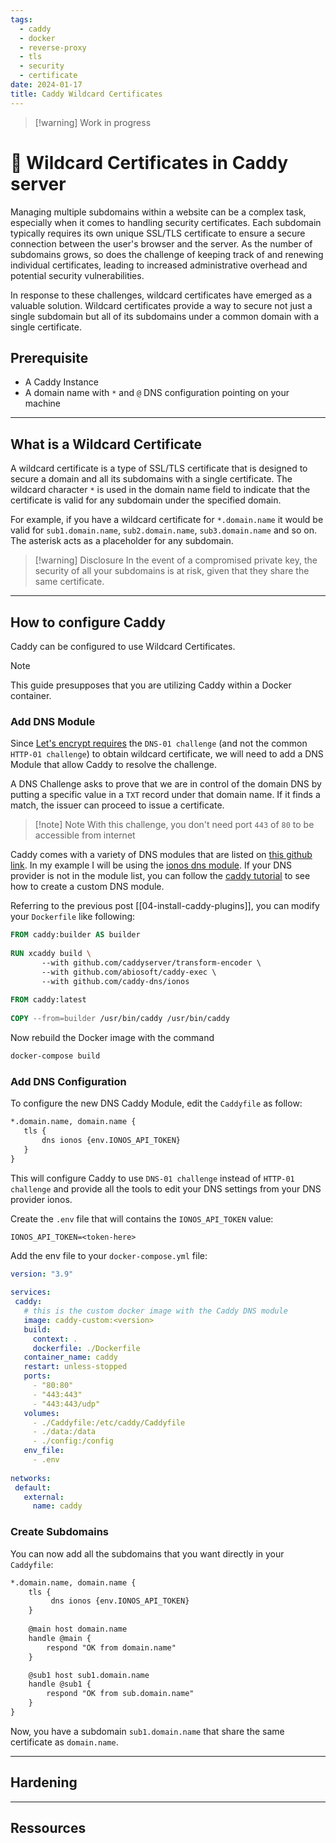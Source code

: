 ```yaml
---
tags:
  - caddy
  - docker
  - reverse-proxy
  - tls
  - security
  - certificate
date: 2024-01-17
title: Caddy Wildcard Certificates
---
```


> [!warning] Work in progress
# 🔐 Wildcard Certificates in Caddy server

Managing multiple subdomains within a website can be a complex task, especially when it comes to handling security certificates. Each subdomain typically requires its own unique SSL/TLS certificate to ensure a secure connection between the user's browser and the server. As the number of subdomains grows, so does the challenge of keeping track of and renewing individual certificates, leading to increased administrative overhead and potential security vulnerabilities.

In response to these challenges, wildcard certificates have emerged as a valuable solution. Wildcard certificates provide a way to secure not just a single subdomain but all of its subdomains under a common domain with a single certificate. 

## Prerequisite

- A Caddy Instance
- A domain name with `*` and `@` DNS configuration pointing on your machine

---
## What is a Wildcard Certificate

A wildcard certificate is a type of SSL/TLS certificate that is designed to secure a domain and all its subdomains with a single certificate. The wildcard character `*` is used in the domain name field to indicate that the certificate is valid for any subdomain under the specified domain.

For example, if you have a wildcard certificate for `*.domain.name` it would be valid for `sub1.domain.name`, `sub2.domain.name`, `sub3.domain.name` and so on. The asterisk acts as a placeholder for any subdomain.

> [!warning] Disclosure
> In the event of a compromised private key, the security of all your subdomains is at risk, given that they share the same certificate.

---
## How to configure Caddy

Caddy can be configured to use Wildcard Certificates.

> [!note]
> This guide presupposes that you are utilizing Caddy within a Docker container.

### Add DNS Module

Since [Let's encrypt requires](https://letsencrypt.org/docs/challenge-types/) the `DNS-01 challenge` (and not the common `HTTP-01 challenge`) to obtain wildcard certificate, we will need to add a DNS Module that allow Caddy to resolve the challenge.

A DNS Challenge asks to prove that we are in control of the domain DNS by putting a specific value in a `TXT` record under that domain name. If it finds a match, the issuer can proceed to issue a certificate.

> [!note] Note
> With this challenge, you don't need port `443` of `80` to be accessible from internet

Caddy comes with a variety of DNS modules that are listed on [this github link](https://github.com/caddy-dns). In my example I will be using the [ionos dns module](https://github.com/caddy-dns/ionos). If your DNS provider is not in the module list, you can follow the [caddy tutorial](https://caddy.community/t/how-to-use-dns-provider-modules-in-caddy-2/8148) to see how to create a custom DNS module.

Referring to the previous post [[04-install-caddy-plugins]], you can modify your `Dockerfile` like following:

```Dockerfile {6}
FROM caddy:builder AS builder  
  
RUN xcaddy build \  
       --with github.com/caddyserver/transform-encoder \  
       --with github.com/abiosoft/caddy-exec \  
       --with github.com/caddy-dns/ionos  
  
FROM caddy:latest  
  
COPY --from=builder /usr/bin/caddy /usr/bin/caddy
```

Now rebuild the Docker image with the command

```bash
docker-compose build
```

### Add DNS Configuration

To configure the new DNS Caddy Module, edit the `Caddyfile` as follow:

```txt {2-4}
*.domain.name, domain.name {  
   tls {  
       dns ionos {env.IONOS_API_TOKEN}  
   }
}
```

This will configure Caddy to use `DNS-01 challenge` instead of `HTTP-01 challenge` and provide all the tools to edit your DNS settings from your DNS provider ionos.

Create the `.env` file that will contains the `IONOS_API_TOKEN` value:

```env
IONOS_API_TOKEN=<token-here>
```

Add the env file to your `docker-compose.yml` file:



```yml {19-20}
version: "3.9"  
  
services:  
 caddy:
   # this is the custom docker image with the Caddy DNS module
   image: caddy-custom:<version>
   build:  
     context: .  
     dockerfile: ./Dockerfile  
   container_name: caddy  
   restart: unless-stopped  
   ports:  
     - "80:80"  
     - "443:443"  
     - "443:443/udp"
   volumes:  
     - ./Caddyfile:/etc/caddy/Caddyfile  
     - ./data:/data  
     - ./config:/config
   env_file:  
     - .env  
  
networks:  
 default:  
   external:  
     name: caddy
```
### Create Subdomains

You can now add all the subdomains that you want directly in your `Caddyfile`:

```txt
*.domain.name, domain.name {  
    tls {  
         dns ionos {env.IONOS_API_TOKEN}  
    }
   
    @main host domain.name
    handle @main {
        respond "OK from domain.name"
    }

    @sub1 host sub1.domain.name
    handle @sub1 {
        respond "OK from sub.domain.name"
    }
}
```

Now, you have a subdomain  `sub1.domain.name` that share the same certificate as `domain.name`.

---
## Hardening

---
## Ressources